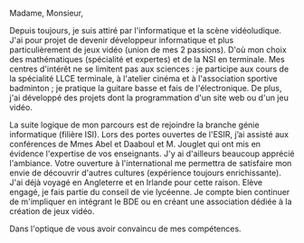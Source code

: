 Madame, Monsieur,

Depuis toujours, je suis attiré par l'informatique et la scène vidéoludique. J'ai pour projet de devenir développeur informatique et plus particulièrement de jeux vidéo (union de mes 2 passions). D'où mon choix des mathématiques (spécialité et expertes) et de la NSI en terminale. Mes centres d'intérêt ne se limitent pas aux sciences : je participe aux cours de la spécialité LLCE terminale, à l'atelier cinéma et à l'association sportive badminton ; je pratique la guitare basse et fais de l'électronique. De plus, j'ai développé des projets dont la programmation d'un site web ou d'un jeu vidéo.

La suite logique de mon parcours est de rejoindre la branche génie informatique (filière ISI). Lors des portes ouvertes de l'ESIR, j’ai assisté aux conférences de Mmes Abel et Daaboul et M. Jouglet qui ont mis en évidence l'expertise de vos enseignants. J'y ai d'ailleurs beaucoup apprécié l'ambiance. Votre ouverture à l'international me permettra de satisfaire mon envie de découvrir d'autres cultures (expérience toujours enrichissante). J'ai déjà voyagé en Angleterre et en Irlande pour cette raison. Elève engagé, je fais partie du conseil de vie lycéenne. Je compte bien continuer de m'impliquer en intégrant le BDE ou en créant une association dédiée à la création de jeux vidéo.

Dans l'optique de vous avoir convaincu de mes compétences.